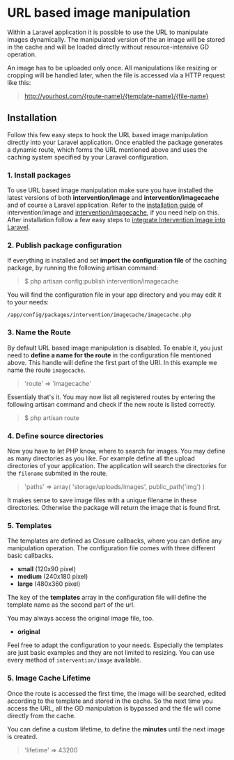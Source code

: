 # URL based image manipulation

Within a Laravel application it is possible to use the URL to manipulate images dynamically. The manipulated version of the an image will be stored in the cache and will be loaded directly without resource-intensive GD operation.

An image has to be uploaded only once. All manipulations like resizing or cropping will be handled later, when the file is accessed via a HTTP request like this:

> http://yourhost.com/{route-name}/{template-name}/{file-name}

## Installation

Follow this few easy steps to hook the URL based image manipulation directly into your Laravel application. Once enabled the package generates a dynamic route, which forms the URL mentioned above and uses the caching system specified by your Laravel configuration.

### 1. Install packages
To use URL based image manipulation make sure you have installed the latest versions of both **intervention/image** and **intervention/imagecache** and of course a Laravel application. Refer to the [installation guide](/getting_started/installation) of intervention/image and [intervention/imagecache](/usage/cache), if you need help on this. After installation follow a few easy steps to [integrate Intervention Image into Laravel](/getting_started/laravel).

### 2. Publish package configuration
If everything is installed and set **import the configuration file** of the caching package, by running the following artisan command:

> $ php artisan config:publish intervention/imagecache

You will find the configuration file in your app directory and you may edit it to your needs:

```/app/config/packages/intervention/imagecache/imagecache.php```

### 3. Name the Route

By default URL based image manipulation is disabled. To enable it, you just need to **define a name for the route** in the configuration file mentioned above. This handle will define the first part of the URI. In this example we name the route ```imagecache```.

> 'route' => 'imagecache'

Essentialy that's it. You may now list all registered routes by entering the following artisan command and check if the new route is listed correctly.

> $ php artisan route

### 4. Define source directories

Now you have to let PHP know, where to search for images. You may define as many directories as you like. For example define all the upload directories of your application. The application will search the directories for the <code>filename</code> submited in the route.

> 'paths' => array(
>     'storage/uploads/images',
>     public_path('img')
> )

It makes sense to save image files with a unique filename in these directories. Otherwise the package will return the image that is found first.

### 5. Templates

The templates are defined as Closure callbacks, where you can define any manipulation operation. The configuration file comes with three different basic callbacks.

- **small** (120x90 pixel)
- **medium** (240x180 pixel)
- **large** (480x360 pixel)

The key of the **templates** array in the configuration file will define the template name as the second part of the url.

You may always access the original image file, too.

- **original**

Feel free to adapt the configuration to your needs. Especially the templates are just basic examples and they are not limited to resizing. You can use every method of ```intervention/image``` available.


### 5. Image Cache Lifetime

Once the route is accessed the first time, the image will be searched, edited according to the template and stored in the cache. So the next time you access the URL, all the GD manipulation is bypassed and the file will come directly from the cache.

You can define a custom lifetime, to define the **minutes** until the next image is created.

> 'lifetime' => 43200
